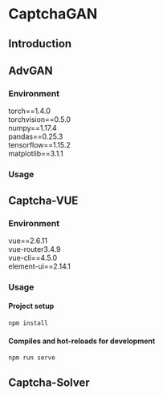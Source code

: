 # CaptchaGAN


## Introduction














## AdvGAN
### Environment
torch==1.4.0  
torchvision==0.5.0  
numpy==1.17.4  
pandas==0.25.3  
tensorflow==1.15.2  
matplotlib==3.1.1 

### Usage



## Captcha-VUE

### Environment
vue==2.6.11  
vue-router3.4.9  
vue-cli==4.5.0  
element-ui==2.14.1  


### Usage
#### Project setup
```
npm install
```

#### Compiles and hot-reloads for development
```
npm run serve
```



## Captcha-Solver
